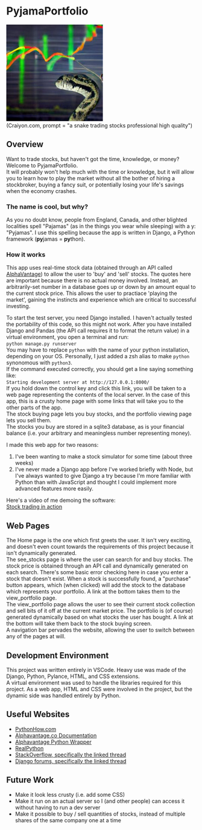 # PyjamaPortfolio
![a snake trading stocks](./snake-stocks2-big.jpeg)  
(Craiyon.com, prompt = "a snake trading stocks professional high quality")


## Overview

Want to trade stocks, but haven't got the time, knowledge, or money?<br/>
Welcome to PyjamaPortfolio.  
It will probably won't help much with the time or knowledge, but it will allow you to learn how to play the market without all the bother of hiring a stockbroker, buying a fancy suit, or potentially losing your life's savings when the economy crashes.  

### The name is cool, but why?
As you no doubt know, people from England, Canada, and other blighted localities spell "Pajamas" (as in the things you wear while sleeping) with a y: "Pyjamas". I use this spelling because the app is written in Django, a Python framework (**py**jamas = **py**thon).


### How it works
This app uses real-time stock data (obtained through an API called [AlphaVantage](https://www.alphavantage.co/)) to allow the user to 'buy' and 'sell' stocks. The quotes here are important because there is no actual money involved. Instead, an arbitrarily-set number in a database goes up or down by an amount equal to the current stock price. This allows the user to practiace 'playing the market', gaining the instincts and experience which are critical to successful investing.

To start the test server, you need Django installed. I haven't actually tested the portability of this code, so this might not work. After you have installed Django and Pandas (the API call requires it to format the return value) in a virtual environment, you open a terminal and run:  
`python manage.py runserver`  
You may have to replace `python` with the name of your python installation, depending on your OS. Personally, I just added a zsh alias to make `python` synonomous with `python3`.  
If the command executed correctly, you should get a line saying something like:  
`Starting development server at http://127.0.0.1:8000/`  
If you hold down the control key and click this link, you will be taken to a web page representing the contents of the local server. In the case of this app, this is a crusty home page with some links that will take you to the other parts of the app.  
The stock buying page lets you buy stocks, and the portfolio viewing page lets you sell them.  
The stocks you buy are stored in a sqlite3 database, as is your financial balance (i.e. your arbitrary and meaningless number representing money).

I made this web app for two reasons: 
1. I've been wanting to make a stock simulator for some time (about three weeks)
1. I've never made a Django app before
I've worked briefly with Node, but I've always wanted to give Django a try because I'm more familiar with Python than with JavaScript and thought I could implement more advanced features more easily.

Here's a video of me demoing the software:  
[Stock trading in action](https://youtu.be/JGZ7tjp87N4)

## Web Pages
The Home page is the one which first greets the user. It isn't very exciting, and doesn't even count towards the requirements of this project because it isn't dynamically generated.<br/>
The see_stocks page is where the user can search for and buy stocks. The stock price is obtained through an API call and dynamically generated on each search. There's some basic error checking here in case you enter a stock that doesn't exist. When a stock is successfully found, a "purchase" button appears, which (when clicked) will add the stock to the database which represents your portfolio. A link at the bottom takes them to the view_portfolio page.<br/>
The view_portfolio page allows the user to see their current stock collection and sell bits of it off at the current market price. The portfolio is (of course) generated dynamically based on what stocks the user has bought. A link at the bottom will take them back to the stock buying screen.<br/>
A navigation bar pervades the website, allowing the user to switch between any of the pages at will.

## Development Environment
This project was written entirely in VSCode. Heavy use was made of the Django, Python, Pylance, HTML, and CSS extensions.  
A virtual environment was used to handle the libraries required for this project.
As a web app, HTML and CSS were involved in the project, but the dynamic side was handled entirely by Python.

## Useful Websites
* [PythonHow.com](https://pythonhow.com/python-tutorial/pandas/Accessing-pandas-dataframe-columns-rows-and-cells/)
* [Alphavantage.co Documentation](https://www.alphavantage.co/documentation/)
* [Alphavantage Python Wrapper](https://github.com/RomelTorres/alpha_vantage)
* [RealPython](https://realpython.com/python-api/)
* [StackOverflow, specifically the linked thread](https://stackoverflow.com/questions/25028895/very-simple-user-input-in-django)
* [Django forums, specifically the linked thread](https://forum.djangoproject.com/t/read-which-button-in-a-loop-was-clicked/648/5)

## Future Work
* Make it look less crusty (i.e. add some CSS)
* Make it run on an actual server so I (and other people) can access it without having to run a dev server
* Make it possible to buy / sell quantities of stocks, instead of multiple shares of the same company one at a time